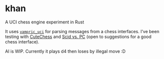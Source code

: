 # khan

A UCI chess engine experiment in Rust

It uses [`vampric_uci`] for parsing messages from a chess interfaces. I've been testing with [CuteChess] and [Scid vs. PC](http://scidvspc.sourceforge.net/) (open to suggestions for a good chess interface).

AI is WIP. Currently it plays d4 then loses by illegal move :D

[`vampric_uci`]: https://github.com/vampirc/vampirc-uci
[CuteChess]: https://github.com/cutechess/cutechess
[Scid vs. PC]: http://scidvspc.sourceforge.net/